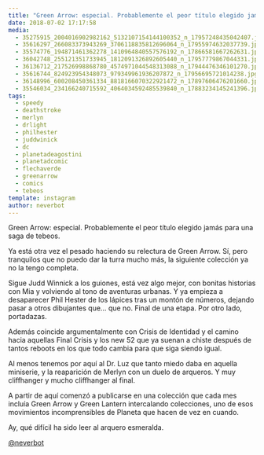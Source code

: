 ```yaml
---
title: "Green Arrow: especial. Probablemente el peor título elegido jamás para una saga de tebeos"
date: 2018-07-02 17:17:58
media: 
  - 35275915_2004016902982162_5132107154144100352_n_17957248435042407.jpg
  - 35616297_266083373943269_3706118835812696064_n_17955974632037739.jpg
  - 35574776_194871461362278_1410964840557576192_n_17866581667262631.jpg
  - 36042748_255121351733945_1812091326892605440_n_17957779867044331.jpg
  - 36136712_217526998868780_4574971044548313088_n_17944476346101270.jpg
  - 35616744_824923954348073_979349961936207872_n_17956695721014238.jpg
  - 36148996_600208450361334_8818166070322921472_n_17897606476201660.jpg
  - 35546034_234166240715592_4064034592485539840_n_17883234145241396.jpg
tags: 
  - speedy
  - deathstroke
  - merlyn
  - drlight
  - philhester
  - juddwinick
  - dc
  - planetadeagostini
  - planetadcomic
  - flechaverde
  - greenarrow
  - comics
  - tebeos
template: instagram
author: neverbot
---
```


Green Arrow: especial. Probablemente el peor título elegido jamás para una saga de tebeos.


Ya está otra vez el pesado haciendo su relectura de Green Arrow. Sí, pero tranquilos que no puedo dar la turra mucho más, la siguiente colección ya no la tengo completa.


Sigue Judd Winnick a los guiones, está vez algo mejor, con bonitas historias con Mia y volviendo al tono de aventuras urbanas. Y ya empieza a desaparecer Phil Hester de los lápices tras un montón de números, dejando pasar a otros dibujantes que... que no. Final de una etapa. Por otro lado, portadazas.


Además coincide argumentalmente con Crisis de Identidad y el camino hacia aquellas Final Crisis y los new 52 que ya suenan a chiste después de tantos reboots en los que todo cambia para que siga siendo igual.


Al menos tenemos por aquí al Dr. Luz que tanto miedo daba en aquella miniserie, y la reaparición de Merlyn con un duelo de arqueros. Y muy cliffhanger y mucho cliffhanger al final.


A partir de aquí comenzó a publicarse en una colección que cada mes incluía Green Arrow y Green Lantern intercalando colecciones, uno de esos movimientos incomprensibles de Planeta que hacen de vez en cuando.


Ay, qué difícil ha sido leer al arquero esmeralda.


[@neverbot](https://instagram.com/neverbot)



